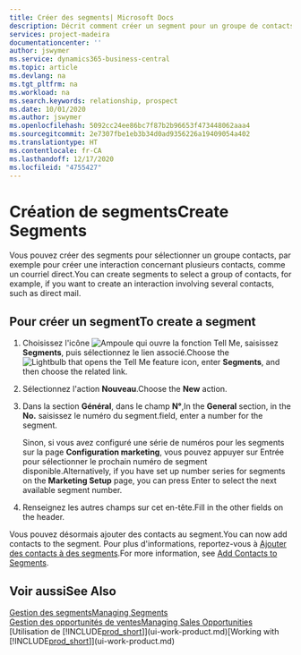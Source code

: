 ```yaml
---
title: Créer des segments| Microsoft Docs
description: Décrit comment créer un segment pour un groupe de contacts dans Business Central, par exemple, afin de cibler plusieurs contacts avec un courriel direct.
services: project-madeira
documentationcenter: ''
author: jswymer
ms.service: dynamics365-business-central
ms.topic: article
ms.devlang: na
ms.tgt_pltfrm: na
ms.workload: na
ms.search.keywords: relationship, prospect
ms.date: 10/01/2020
ms.author: jswymer
ms.openlocfilehash: 5092cc24ee86bc7f87b2b96653f473448062aaa4
ms.sourcegitcommit: 2e7307fbe1eb3b34d0ad9356226a19409054a402
ms.translationtype: HT
ms.contentlocale: fr-CA
ms.lasthandoff: 12/17/2020
ms.locfileid: "4755427"
---
```

# <a name="create-segments"></a><span data-ttu-id="4597e-103">Création de segments</span><span class="sxs-lookup"><span data-stu-id="4597e-103">Create Segments</span></span>
<span data-ttu-id="4597e-104">Vous pouvez créer des segments pour sélectionner un groupe contacts, par exemple pour créer une interaction concernant plusieurs contacts, comme un courriel direct.</span><span class="sxs-lookup"><span data-stu-id="4597e-104">You can create segments to select a group of contacts, for example, if you want to create an interaction involving several contacts, such as direct mail.</span></span>

## <a name="to-create-a-segment"></a><span data-ttu-id="4597e-105">Pour créer un segment</span><span class="sxs-lookup"><span data-stu-id="4597e-105">To create a segment</span></span>
1. <span data-ttu-id="4597e-106">Choisissez l'icône ![Ampoule qui ouvre la fonction Tell Me](media/ui-search/search_small.png "Dites-moi ce que vous voulez faire"), saisissez **Segments**, puis sélectionnez le lien associé.</span><span class="sxs-lookup"><span data-stu-id="4597e-106">Choose the ![Lightbulb that opens the Tell Me feature](media/ui-search/search_small.png "Tell me what you want to do") icon, enter **Segments**, and then choose the related link.</span></span>
2. <span data-ttu-id="4597e-107">Sélectionnez l'action **Nouveau**.</span><span class="sxs-lookup"><span data-stu-id="4597e-107">Choose the **New** action.</span></span>
3. <span data-ttu-id="4597e-108">Dans la section **Général**, dans le champ **N°**,</span><span class="sxs-lookup"><span data-stu-id="4597e-108">In the **General** section, in the **No.**</span></span> <span data-ttu-id="4597e-109">saisissez le numéro du segment.</span><span class="sxs-lookup"><span data-stu-id="4597e-109">field, enter a number for the segment.</span></span>

    <span data-ttu-id="4597e-110">Sinon, si vous avez configuré une série de numéros pour les segments sur la page **Configuration marketing**, vous pouvez appuyer sur Entrée pour sélectionner le prochain numéro de segment disponible.</span><span class="sxs-lookup"><span data-stu-id="4597e-110">Alternatively, if you have set up number series for segments on the **Marketing Setup** page, you can press Enter to select the next available segment number.</span></span>
4. <span data-ttu-id="4597e-111">Renseignez les autres champs sur cet en-tête.</span><span class="sxs-lookup"><span data-stu-id="4597e-111">Fill in the other fields on the header.</span></span>

<span data-ttu-id="4597e-112">Vous pouvez désormais ajouter des contacts au segment.</span><span class="sxs-lookup"><span data-stu-id="4597e-112">You can now add contacts to the segment.</span></span> <span data-ttu-id="4597e-113">Pour plus d'informations, reportez-vous à [Ajouter des contacts à des segments](marketing-add-contact-segment.md).</span><span class="sxs-lookup"><span data-stu-id="4597e-113">For more information, see [Add Contacts to Segments](marketing-add-contact-segment.md).</span></span>

## <a name="see-also"></a><span data-ttu-id="4597e-114">Voir aussi</span><span class="sxs-lookup"><span data-stu-id="4597e-114">See Also</span></span>
[<span data-ttu-id="4597e-115">Gestion des segments</span><span class="sxs-lookup"><span data-stu-id="4597e-115">Managing Segments</span></span>](marketing-segments.md)  
[<span data-ttu-id="4597e-116">Gestion des opportunités de ventes</span><span class="sxs-lookup"><span data-stu-id="4597e-116">Managing Sales Opportunities</span></span>](marketing-manage-sales-opportunities.md)  
<span data-ttu-id="4597e-117">[Utilisation de [!INCLUDE[prod_short](includes/prod_short.md)]](ui-work-product.md)</span><span class="sxs-lookup"><span data-stu-id="4597e-117">[Working with [!INCLUDE[prod_short](includes/prod_short.md)]](ui-work-product.md)</span></span>  

